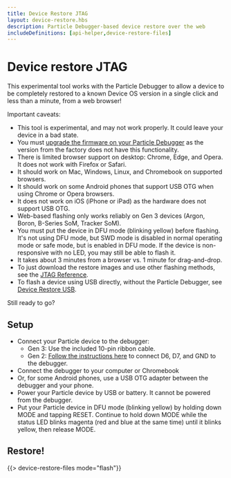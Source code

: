 ```yaml
---
title: Device Restore JTAG
layout: device-restore.hbs
description: Particle Debugger-based device restore over the web
includeDefinitions: [api-helper,device-restore-files]
---
```


# Device restore JTAG

This experimental tool works with the Particle Debugger to allow a device to be completely restored to a known Device OS version in a single click and less than a minute, from a web browser!

Important caveats:

- This tool is experimental, and may not work properly. It could leave your device in a bad state.
- You must [upgrade the firmware on your Particle Debugger](/reference/datasheets/accessories/debugger/#upgrading-the-debugger) as the version from the factory does not have this functionality.
- There is limited browser support on desktop: Chrome, Edge, and Opera. It does not work with Firefox or Safari. 
- It should work on Mac, Windows, Linux, and Chromebook on supported browsers.
- It should work on some Android phones that support USB OTG when using Chrome or Opera browsers.
- It does not work on iOS (iPhone or iPad) as the hardware does not support USB OTG.
- Web-based flashing only works reliably on Gen 3 devices (Argon, Boron, B-Series SoM, Tracker SoM).
- You must put the device in DFU mode (blinking yellow) before flashing. It's not using DFU mode, but SWD mode is disabled in normal operating mode or safe mode, but is enabled in DFU mode. If the device is non-responsive with no LED, you may still be able to flash it.
- It takes about 3 minutes from a browser vs. 1 minute for drag-and-drop.
- To just download the restore images and use other flashing methods, see the [JTAG Reference](/reference/developer-tools/jtag/).
- To flash a device using USB directly, without the Particle Debugger, see [Device Restore USB](/tools/device-restore/device-restore-usb/).

Still ready to go?

## Setup

- Connect your Particle device to the debugger:
  - Gen 3: Use the included 10-pin ribbon cable.
  - Gen 2: [Follow the instructions here](/reference/datasheets/accessories/debugger/#debugging-gen-2-platforms) to connect D6, D7, and GND to the debugger.
- Connect the debugger to your computer or Chromebook
- Or, for some Android phones, use a USB OTG adapter between the debugger and your phone.
- Power your Particle device by USB or battery. It cannot be powered from the debugger.
- Put your Particle device in DFU mode (blinking yellow) by holding down MODE and tapping RESET. Continue to hold down MODE while the status LED blinks magenta (red and blue at the same time) until it blinks yellow, then release MODE.

## Restore!

{{> device-restore-files mode="flash"}}

